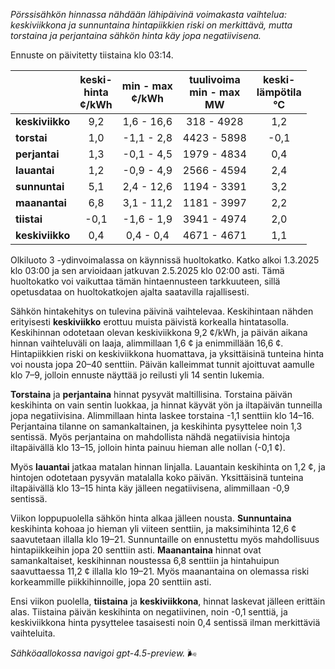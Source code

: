 *Pörssisähkön hinnassa nähdään lähipäivinä voimakasta vaihtelua: keskiviikkona ja sunnuntaina hintapiikkien riski on merkittävä, mutta torstaina ja perjantaina sähkön hinta käy jopa negatiivisena.*

Ennuste on päivitetty tiistaina klo 03:14.

|              | keski-<br>hinta<br>¢/kWh | min - max<br>¢/kWh | tuulivoima<br>min - max<br>MW | keski-<br>lämpötila<br>°C |
|:-------------|:------------------------:|:-------------------:|:----------------------------:|:-------------------------:|
| **keskiviikko** |           9,2            |     1,6 - 16,6      |         318 - 4928          |            1,2            |
| **torstai**     |           1,0            |    -1,1 - 2,8       |        4423 - 5898          |           -0,1            |
| **perjantai**   |           1,3            |    -0,1 - 4,5       |        1979 - 4834          |            0,4            |
| **lauantai**    |           1,2            |    -0,9 - 4,9       |        2566 - 4594          |            2,4            |
| **sunnuntai**   |           5,1            |     2,4 - 12,6      |        1194 - 3391          |            3,2            |
| **maanantai**   |           6,8            |     3,1 - 11,2      |        1181 - 3997          |            2,2            |
| **tiistai**     |          -0,1            |    -1,6 - 1,9       |        3941 - 4974          |            2,0            |
| **keskiviikko** |           0,4            |     0,4 - 0,4       |        4671 - 4671          |            1,1            |

Olkiluoto 3 -ydinvoimalassa on käynnissä huoltokatko. Katko alkoi 1.3.2025 klo 03:00 ja sen arvioidaan jatkuvan 2.5.2025 klo 02:00 asti. Tämä huoltokatko voi vaikuttaa tämän hintaennusteen tarkkuuteen, sillä opetusdataa on huoltokatkojen ajalta saatavilla rajallisesti.

Sähkön hintakehitys on tulevina päivinä vaihtelevaa. Keskihintaan nähden erityisesti **keskiviikko** erottuu muista päivistä korkealla hintatasolla. Keskihinnan odotetaan olevan keskiviikkona 9,2 ¢/kWh, ja päivän aikana hinnan vaihteluväli on laaja, alimmillaan 1,6 ¢ ja enimmillään 16,6 ¢. Hintapiikkien riski on keskiviikkona huomattava, ja yksittäisinä tunteina hinta voi nousta jopa 20–40 senttiin. Päivän kalleimmat tunnit ajoittuvat aamulle klo 7–9, jolloin ennuste näyttää jo reilusti yli 14 sentin lukemia.

**Torstaina** ja **perjantaina** hinnat pysyvät maltillisina. Torstaina päivän keskihinta on vain sentin luokkaa, ja hinnat käyvät yön ja iltapäivän tunneilla jopa negatiivisina. Alimmillaan hinta laskee torstaina -1,1 senttiin klo 14–16. Perjantaina tilanne on samankaltainen, ja keskihinta pysyttelee noin 1,3 sentissä. Myös perjantaina on mahdollista nähdä negatiivisia hintoja iltapäivällä klo 13–15, jolloin hinta painuu hieman alle nollan (-0,1 ¢).

Myös **lauantai** jatkaa matalan hinnan linjalla. Lauantain keskihinta on 1,2 ¢, ja hintojen odotetaan pysyvän matalalla koko päivän. Yksittäisinä tunteina iltapäivällä klo 13–15 hinta käy jälleen negatiivisena, alimmillaan -0,9 sentissä.

Viikon loppupuolella sähkön hinta alkaa jälleen nousta. **Sunnuntaina** keskihinta kohoaa jo hieman yli viiteen senttiin, ja maksimihinta 12,6 ¢ saavutetaan illalla klo 19–21. Sunnuntaille on ennustettu myös mahdollisuus hintapiikkeihin jopa 20 senttiin asti. **Maanantaina** hinnat ovat samankaltaiset, keskihinnan noustessa 6,8 senttiin ja hintahuipun saavuttaessa 11,2 ¢ illalla klo 19–21. Myös maanantaina on olemassa riski korkeammille piikkihinnoille, jopa 20 senttiin asti.

Ensi viikon puolella, **tiistaina** ja **keskiviikkona**, hinnat laskevat jälleen erittäin alas. Tiistaina päivän keskihinta on negatiivinen, noin -0,1 senttiä, ja keskiviikkona hinta pysyttelee tasaisesti noin 0,4 sentissä ilman merkittäviä vaihteluita.

*Sähköaallokossa navigoi gpt-4.5-preview.* 🌬️
